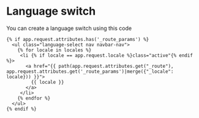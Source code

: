 # Language switch

You can create a language switch using this code

```
{% if app.request.attributes.has('_route_params') %}
  <ul class="language-select nav navbar-nav">
    {% for locale in locales %}
     <li {% if locale == app.request.locale %}class="active"{% endif %}>
       <a href="{{ path(app.request.attributes.get("_route"), app.request.attributes.get('_route_params')|merge({"_locale": locale})) }}">
         {{ locale }}
       </a>
     </li>
    {% endfor %}
  </ul>
{% endif %}
```
